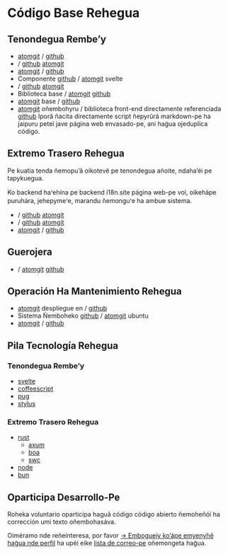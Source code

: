 # Código Base Rehegua

## Tenondegua Rembe’y

* [atomgit](https://atomgit.com/i18n/proto) / [github](https://github.com/i18n-site/site)
* / [github](https://github.com/i18n-site/md) [atomgit](https://atomgit.com/i18n/md)
* [atomgit](https://atomgit.com/i18n/18x) / [github](https://github.com/i18n-site/18x)
* Componente [github](https://github.com/i18n-site/plugin) / [atomgit](https://atomgit.com/i18n/plugin) svelte
* / [github](https://github.com/i18n-site/proto) [atomgit](https://atomgit.com/i18n/proto)
* Biblioteca base / [atomgit](https://atomgit.com/i18n/lib) [github](https://github.com/i18n-site/lib)
* [atomgit](https://atomgit.com/i18n/ie) base / [github](https://github.com/i18n-site/ie)
* [atomgit](https://atomgit.com/i18n/x) oñembohyru / biblioteca front-end directamente referenciada [github](https://github.com/i18n-site/x)
  Iporã ñacita directamente script ñepyrũrã markdown-pe ha jaipuru peteĩ jave página web envasado-pe, ani hag̃ua ojeduplica código.

## Extremo Trasero Rehegua

Pe kuatia tenda ñemopu’ã oikotevẽ pe tenondegua añoite, ndaha’éi pe tapykuegua.

Ko backend haꞌehína pe backend i18n.site página web-pe voi, oikehápe puruhára, jehepymeꞌe, marandu ñemonguꞌe ha ambue sistema.

* / [github](https://github.com/i18n-api/srv) [atomgit](https://atomgit.com/i18n-api/srv)
* / [github](https://github.com/i18n-api/pub) [atomgit](https://atomgit.com/i18n-api/pub)
* [atomgit](https://atomgit.com/i18n/rust) / [github](https://github.com/i18n-site/rust)

## Guerojera

* / [atomgit](https://atomgit.com/i18n-api/srv.docker) [github](https://github.com/i18n-api/srv.docker)

## Operación Ha Mantenimiento Rehegua

* [atomgit](https://atomgit.com/i18n-ops/ops) despliegue en / [github](https://github.com/i18n-ops/ops)
* Sistema Ñemboheko [github](https://github.com/i18n-ops/ubuntu) / [atomgit](https://atomgit.com/i18n-ops/ubuntu) ubuntu
* [atomgit](https://atomgit.com/i18n/cron) / [github](https://github.com/i18n-cron/cron)

## Pila Tecnología Rehegua

### Tenondegua Rembe’y

* [svelte](//svelte.dev)
* [coffeescript](//coffeescript.org)
* [pug](https://github.com/pugjs/pug)
* [stylus](https://stylus.com)

### Extremo Trasero Rehegua

* [rust](//rust.org)
  * [axum](//github.com/tokio-rs/axum)
  * [boa](//github.com/boa-dev/boa)
  * [swc](//swc.rs)
* [node](//nodejs.org)
* [bun](//bun.dev)

## Oparticipa Desarrollo-Pe

Roheka voluntario oparticipa haguã código código abierto ñemoheñói ha corrección umi texto oñembohasáva.

Oiméramo nde reñeinteresa, por favor [→ Emboguejy ko’ápe emyenyhẽ hag̃ua nde perfil](https://ggl.link/i18n) ha upéi eike [lista de correo-pe](https://groups.google.com/u/2/g/i18n-site) oñemongeta hag̃ua.